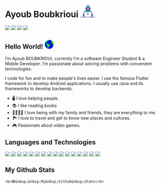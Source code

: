 # Ayoub Boubkrioui <img src="https://raw.githubusercontent.com/Ayoubbooob/Ayoubbooob/main/assets/developer.gif" width = "50" height ="40" > 
[<img src ="https://img.shields.io/badge/LinkedIn-0077B5?style=for-the-badge&logo=linkedin&logoColor=white"/>](https://www.linkedin.com/in/ayoub-boubkrioui-174326185/)
[<img src ="https://img.shields.io/badge/Twitter-1DA1F2?style=for-the-badge&logo=twitter&logoColor=white"/>](https://twitter.com/BoubkriouiAyoub)
[<img src ="https://img.shields.io/badge/YouTube-FF0000?style=for-the-badge&logo=youtube&logoColor=white"/>](https://www.youtube.com/channel/UCHzqcQ1FY9ksX3ydcCtqyiA)
[<img src ="https://img.shields.io/badge/Instagram-E4405F?style=for-the-badge&logo=instagram&logoColor=white"/>](https://www.instagram.com/ayoubyte_/)

## Hello World! <img src="https://github.com/Ayoubbooob/Ayoubbooob/blob/main/assets/earth.gif" width = "30" height ="30" >

I’m Ayoub BOUBKRIOUI, currently I’m a software Engineer Student & a Mobile Developer. I’m passionate about solving problems with convenient technologies. 

I code for fun and to make people's lives easier. I use the famous Flutter framework to develop Android applications. I usually use Java and its frameworks to develop backends.


* :desktop_computer: I love helping people.
* :books: I like reading books 
* :family_man_man_girl_boy: I love being with my family and friends, they are everything to me.
* :national_park: I love to travel and get to know new places and cultures.
* :video_game: Passionate about video games.


## Languages and Technologies
<!-- [<img src="https://cdn.jsdelivr.net/gh/devicons/devicon/icons/java/java-original-wordmark.svg" width="80" height="80"/>](https://en.wikipedia.org/wiki/Java_(programming_language))
[<img src="https://cdn.jsdelivr.net/gh/devicons/devicon/icons/spring/spring-original-wordmark.svg"  width="80" height="80"/>](https://en.wikipedia.org/wiki/Spring_Framework)  [<img src="https://cdn.jsdelivr.net/gh/devicons/devicon/icons/dart/dart-original-wordmark.svg" width="100" height="100"/>](https://en.wikipedia.org/wiki/Dart_(programming_language))[<img src="https://cdn.jsdelivr.net/gh/devicons/devicon/icons/flutter/flutter-original.svg"  width="80" height="80"/>](https://en.wikipedia.org/wiki/Flutter_(software))[<img src="https://cdn.jsdelivr.net/gh/devicons/devicon/icons/android/android-original.svg"  width="80" height="80"/>](https://www.android.com/)[<img src="https://cdn.jsdelivr.net/gh/devicons/devicon/icons/vscode/vscode-original-wordmark.svg"  width="80" height="80"/>](https://code.visualstudio.com/)[<img src="https://cdn.jsdelivr.net/gh/devicons/devicon/icons/git/git-original-wordmark.svg"  width="100" height="100"/>](https://git-scm.com/) -->

<p align="left">
    <img src="https://cdn.jsdelivr.net/gh/devicons/devicon/icons/c/c-original.svg" height="40px"/>
    <img src="https://cdn.jsdelivr.net/gh/devicons/devicon/icons/cplusplus/cplusplus-original.svg" height="40px"/>
    <img src="https://cdn.jsdelivr.net/gh/devicons/devicon/icons/spring/spring-original.svg" height="40px"/>
    <img src="https://cdn.jsdelivr.net/gh/devicons/devicon/icons/java/java-original.svg" height="40px"/>
    <img src="https://cdn.jsdelivr.net/gh/devicons/devicon/icons/figma/figma-original.svg" height="40px"/>
    <img src="https://cdn.jsdelivr.net/gh/devicons/devicon/icons/jira/jira-original.svg" height="40px"/>
    <img src="https://cdn.jsdelivr.net/gh/devicons/devicon/icons/linux/linux-original.svg" height="40px"/>
    <img src="https://cdn.jsdelivr.net/gh/devicons/devicon/icons/docker/docker-original.svg" height="40px"/>
    <img src="https://cdn.jsdelivr.net/gh/devicons/devicon/icons/python/python-original.svg" height="40px"/>
    <img src="https://cdn.jsdelivr.net/gh/devicons/devicon/icons/mysql/mysql-original.svg" height="40px"/>
    <img src="https://cdn.jsdelivr.net/gh/devicons/devicon/icons/intellij/intellij-original.svg" height="40px"/>
    <img src="https://cdn.jsdelivr.net/gh/devicons/devicon/icons/vscode/vscode-original.svg" height="40px"/>
    <img src="https://cdn.jsdelivr.net/gh/devicons/devicon/icons/git/git-original.svg" height="40px"/>
    <img src="https://cdn.jsdelivr.net/gh/devicons/devicon/icons/html5/html5-original.svg" height="40px"/>
    <img src="https://cdn.jsdelivr.net/gh/devicons/devicon/icons/css3/css3-original.svg" height="40px"/>
    <img src="https://www.svgrepo.com/show/353631/dart.svg" height="40px"/>
    </p>
  <!-- <summary>
    <b>🛠️&nbsp;&nbsp;My&nbsp;Github&nbsp;Stats</b>
  </summary> -->

    
## My Github Stats
    <b>🛠️&nbsp;&nbsp;My&nbsp;Github&nbsp;Stats</b>



